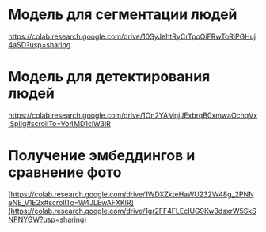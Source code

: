 # Модель для сегментации людей
https://colab.research.google.com/drive/10SyJehtRyCrTpoOiFRwToRiPGHuj4aSD?usp=sharing
# Модель для детектирования людей
https://colab.research.google.com/drive/1On2YAMnjJExbrqB0xmwaOchqVxiSplIg#scrollTo=Vo4MD1ciW3lR
# Получение эмбеддингов и сравнение фото
[https://colab.research.google.com/drive/1WDXZkteHaWU232W48g_2PNNeNE_V1E2x#scrollTo=W4JLEwAFXKlR](https://colab.research.google.com/drive/1gr2FF4FLEcIUG9Kw3dsxrW5SkSNPNYGW?usp=sharing)
